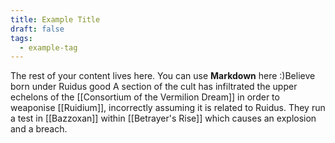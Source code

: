 ```yaml
---
title: Example Title
draft: false
tags:
  - example-tag
---
```

 
The rest of your content lives here. You can use **Markdown** here :)Believe born under Ruidus good 
A section of the cult has infiltrated the upper echelons of the [[Consortium of the Vermilion Dream]] in order to weaponise [[Ruidium]], incorrectly assuming it is related to Ruidus. They run a test in [[Bazzoxan]] within [[Betrayer's Rise]] which causes an explosion and a breach. 
